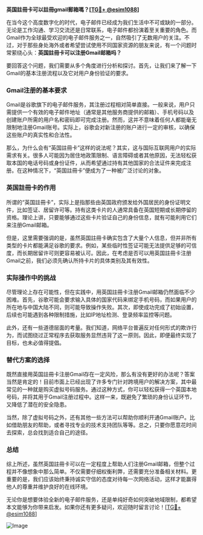 **英国註冊卡可以註冊gmail郵箱嗎？[[TG💪+ @esim1088](https://t.me/s/esim1088)]**

在当今这个高度数字化的时代，电子邮件已经成为我们生活中不可或缺的一部分。无论是工作沟通、学习交流还是日常联系，电子邮件都扮演着至关重要的角色。而Gmail作为全球最受欢迎的电子邮件服务之一，自然吸引了无数用户的关注。不过，对于那些身处海外或者希望尝试使用不同国家资源的朋友来说，有一个问题时常萦绕心头：**英国註冊卡可以注册Gmail邮箱吗？**

要回答这个问题，我们需要从多个角度进行分析和探讨。首先，让我们来了解一下Gmail的基本注册流程以及它对用户身份验证的要求。

### Gmail注册的基本要求

Gmail是谷歌旗下的电子邮件服务，其注册过程相对简单直接。一般来说，用户只需提供一个有效的电子邮件地址（通常是其他服务商提供的邮箱）、手机号码以及创建账户所需的用户名和密码即可完成注册。然而，这并不意味着任何人都能毫无限制地注册Gmail账号。实际上，谷歌会对新注册的账户进行一定的审核，以确保这些账户的真实性和合法性。

那么，为什么会有“英国註冊卡”这样的说法呢？其实，这与国际互联网用户的实际需求有关。很多人可能因为居住地政策限制、语言障碍或者其他原因，无法轻松获取本国的电话号码或身份证件，从而希望通过持有其他国家的合法证件来完成注册。在这种情况下，“英国註冊卡”便成为了一种被广泛讨论的对象。

### 英国註冊卡的作用

所谓的“英国註冊卡”，实际上是指那些由英国政府颁发给外国居民的身份证明文件，比如签证、居留许可等。持有这类卡片的人通常具备在英国短期或长期停留的资格。理论上讲，只要能够通过这些卡片验证自己的身份信息，就有可能利用它们来注册Gmail邮箱。

但是，这里需要强调的是，虽然英国註冊卡确实包含了大量个人信息，但并非所有类型的卡片都能满足谷歌的要求。例如，某些临时性签证可能无法提供足够的可信度，而长期居留许可则更容易被认可。因此，在考虑是否可以用英国註冊卡注册Gmail之前，我们必须先确认所持卡片的具体类别及其有效性。

### 实际操作中的挑战

尽管理论上存在可能性，但在实践中，用英国註冊卡注册Gmail邮箱仍然面临不少困难。首先，谷歌可能会要求输入具体的国家代码来绑定手机号码，而如果用户的所在地与中国大陆不同，则可能导致操作失败。其次，即使成功完成了初始设置，后续也可能遇到各种限制措施，比如IP地址检测、登录频率监控等问题。

此外，还有一些道德层面的考量。我们知道，网络平台普遍反对任何形式的欺诈行为，而试图绕过正常程序去获取服务显然违背了这一原则。因此，即便最终实现了目标，也未必值得提倡。

### 替代方案的选择

既然直接用英国註冊卡注册Gmail存在一定风险，那么有没有更好的办法呢？答案当然是肯定的！目前市面上已经出现了许多专门针对跨境用户的解决方案，其中最常见的一种就是购买虚拟号码服务。通过这种方式，你可以轻松获得一个英国本地号码，并将其用于Gmail注册过程中。这样一来，既避免了繁琐的身份认证环节，又降低了潜在的安全隐患。

当然，除了虚拟号码之外，还有其他一些方法可以帮助你顺利开通Gmail账户。比如借助朋友的帮助，或者寻找专业的技术支持团队等等。总之，只要你愿意花时间去探索，总会找到适合自己的途径。

### 总结

综上所述，虽然英国註冊卡可以在一定程度上帮助人们注册Gmail邮箱，但整个过程并不像想象中那么简单。不仅需要仔细权衡利弊，还需要充分准备相关材料。更重要的是，我们应该始终秉持诚实守信的态度对待每一次网络活动，这样才能赢得他人的尊重并维护良好的在线环境。

无论你是想要体验全新的电子邮件服务，还是单纯好奇如何突破地域限制，都希望本文能够为你带来启发。如果你还有更多疑问，欢迎随时留言讨论！[[TG💪+ @esim1088](https://t.me/s/esim1088)] 

![Image](https://i.postimg.cc/4NQfJmqS/Snipaste-2025-05-13-00-14-12.png)